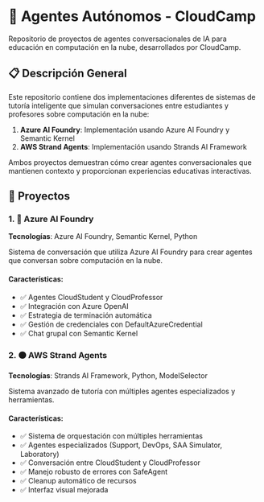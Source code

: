 # 🤖 Agentes Autónomos - CloudCamp

Repositorio de proyectos de agentes conversacionales de IA para educación en computación en la nube, desarrollados por CloudCamp.

## 📋 Descripción General

Este repositorio contiene dos implementaciones diferentes de sistemas de tutoría inteligente que simulan conversaciones entre estudiantes y profesores sobre computación en la nube:

1. **Azure AI Foundry**: Implementación usando Azure AI Foundry y Semantic Kernel
2. **AWS Strand Agents**: Implementación usando Strands AI Framework

Ambos proyectos demuestran cómo crear agentes conversacionales que mantienen contexto y proporcionan experiencias educativas interactivas.


## 🚀 Proyectos

### 1. 🔵 Azure AI Foundry

**Tecnologías**: Azure AI Foundry, Semantic Kernel, Python

Sistema de conversación que utiliza Azure AI Foundry para crear agentes que conversan sobre computación en la nube.

#### Características:
- ✅ Agentes CloudStudent y CloudProfessor
- ✅ Integración con Azure OpenAI
- ✅ Estrategia de terminación automática
- ✅ Gestión de credenciales con DefaultAzureCredential
- ✅ Chat grupal con Semantic Kernel



### 2. 🟠 AWS Strand Agents

**Tecnologías**: Strands AI Framework, Python, ModelSelector

Sistema avanzado de tutoría con múltiples agentes especializados y herramientas.

#### Características:
- ✅ Sistema de orquestación con múltiples herramientas
- ✅ Agentes especializados (Support, DevOps, SAA Simulator, Laboratory)
- ✅ Conversación entre CloudStudent y CloudProfessor
- ✅ Manejo robusto de errores con SafeAgent
- ✅ Cleanup automático de recursos
- ✅ Interfaz visual mejorada

